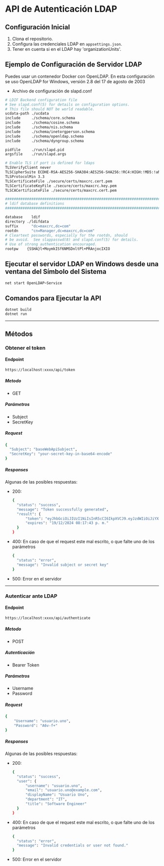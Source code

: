 # API de Autenticación LDAP

## Configuración Inicial
1. Clona el repositorio.
2. Configura las credenciales LDAP en `appsettings.json`.
3. Tener en cuenta si en el LDAP hay 'organizationUnits'.

## Ejemplo de Configuración de Servidor LDAP
Puedes usar un contenedor Docker con OpenLDAP. En esta configuración se uso OpenLDAP for Windows, versión 2.8 del 17 de agosto de 2003

* Archivo de configuración de slapd.conf
```bash
# LDIF Backend configuration file
# See slapd.conf(5) for details on configuration options.
# This file should NOT be world readable.
ucdata-path	./ucdata
include		./schema/core.schema
include		./schema/cosine.schema
include		./schema/nis.schema
include		./schema/inetorgperson.schema
include		./schema/openldap.schema
include		./schema/dyngroup.schema

pidfile		./run/slapd.pid
argsfile	./run/slapd.args

# Enable TLS if port is defined for ldaps
TLSVerifyClient never
TLSCipherSuite ECDHE-RSA-AES256-SHA384:AES256-SHA256:!RC4:HIGH:!MD5:!aNULL:!EDH:!EXP:!SSLV2:!eNULL
TLSProtocolMin 3.3
TLSCertificateFile ./secure/certs/maxcrc.cert.pem
TLSCertificateKeyFile ./secure/certs/maxcrc.key.pem
TLSCACertificateFile ./secure/certs/maxcrc.cert.pem

#######################################################################
# ldif database definitions
#######################################################################

database	ldif
directory ./ldifdata
suffix		"dc=maxcrc,dc=com"
rootdn		"cn=Manager,dc=maxcrc,dc=com"
# Cleartext passwords, especially for the rootdn, should
# be avoid.  See slappasswd(8) and slapd.conf(5) for details.
# Use of strong authentication encouraged.
rootpw    {SSHA}l+MoymkISf6NMSDnltPl+PRAnjocIXIO
```
## Ejecutar el servidor LDAP en Windows desde una ventana del Símbolo del Sistema
```bash
net start OpenLDAP~Service
```
## Comandos para Ejecutar la API
```bash
dotnet build
dotnet run
```
___	
## Métodos
### Obtener el token
#### Endpoint
```bash
https://localhost:xxxx/api/token
```
##### Metodo
* GET
##### Parámetros
* Subject
* SecretKey
##### Request
```bash
{
  "Subject": "baseWebApiSubject",
  "SecretKey": "your-secret-key-in-base64-encode"
}
```
##### Responses
Algunas de las posibles respuestas:
* 200:
  ```bash
  {
    "status": "success",
    "message": "Token successfully generated",
    "result": {
        "token": "eyJhbGciOiJIUzI1NiIsInR5cCI6IkpXVCJ9.eyJzdWIiOiJiYXNlV2ViQXBpU3ViamVjdCIsImp0aSI6ImM5NWMzZjE5LWE0ZDAtNDYxNy04MjFlLTIyZmVjN2FjNmY4YyIsImlhdCI6IjIwLzEyLzIwMjQgMTI6MTc6NDMgYS4gbS4iLCJzdWJqZWN0IjoiYmFzZVdlYkFwaVN1YmplY3QiLCJrZXkiOiJPVEpqTVdZeE1XWmpNekF4TmpSa01tSmhPVGt5TVRsaU9HVXlPREZpWW1NPSIsImV4cGlyZSI6IjE5LzEyLzIwMjQgMDg6MTc6NDMgcC4gbS4iLCJleHAiOjE3MzQ2NTc0NjMsImlzcyI6Imh0dHBzOi8vbG9jYWxob3N0OjcwMzUvIiwiYXVkIjoiaHR0cHM6Ly9sb2NhbGhvc3Q6NzAzNSJ9.LnVMFWhdfribZrRacv8vCN7DG6iFmaYf1CKTdvuT1hA",
        "expires": "19/12/2024 08:17:43 p. m."
    }
  }
  ```
* 400: En caso de que el request este mal escrito, o que falte uno de los parámetros
  ```bash
  {
    "status": "error",
    "message": "Invalid subject or secret key"
  }
  ```
* 500: Error en el servidor

___	
### Autenticar ante LDAP
#### Endpoint
```bash
https://localhost:xxxx/api/authenticate
```
##### Metodo
* POST
##### Autenticación
* Bearer Token
##### Parámetros
* Username
* Password
##### Request
```bash
{
    "Username": "usuario.uno",
    "Password": "A6v-f+"
}
```
##### Responses
Algunas de las posibles respuestas:
* 200:
  ```bash
  {
    "status": "success",
    "user": {
        "username": "usuario.uno",
        "email": "usuario.uno@example.com",
        "displayName": "Usuario Uno",
        "department": "IT",
        "title": "Software Engineer"
    }
  }
  ```
* 400: En caso de que el request este mal escrito, o que falte uno de los parámetros
  ```bash
  {
    "status": "error",
    "message": "Invalid credentials or user not found."
  }
  ```
* 500: Error en el servidor
